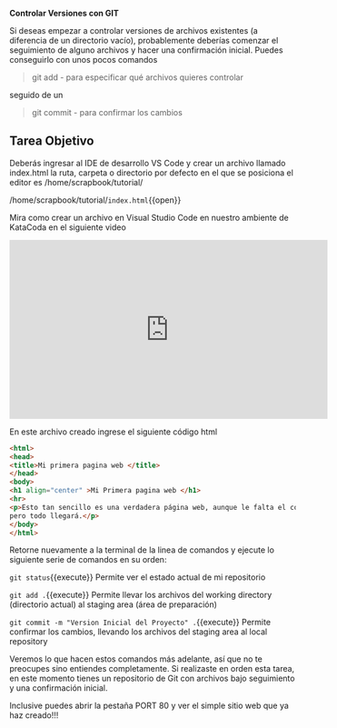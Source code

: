 **Controlar Versiones con GIT**

Si deseas empezar a controlar versiones de archivos existentes (a diferencia de un directorio vacío), probablemente deberías comenzar el seguimiento de alguno archivos y hacer una confirmación inicial. Puedes conseguirlo con unos pocos comandos 

> git add - para especificar qué archivos quieres controlar 

seguido de un 

> git commit - para confirmar los cambios

## Tarea Objetivo

Deberás ingresar al IDE de desarrollo VS Code y crear un archivo llamado index.html la ruta, carpeta o directorio por defecto en el que se posiciona el editor es /home/scrapbook/tutorial/

/home/scrapbook/tutorial/`index.html`{{open}}

Mira como crear un archivo en Visual Studio Code en nuestro ambiente de KataCoda en el siguiente video

<iframe width="560" height="315" src="https://www.youtube.com/embed/PStB7P8fI1A" frameborder="0" allow="accelerometer; autoplay; encrypted-media; gyroscope; picture-in-picture" allowfullscreen></iframe>

En este archivo creado ingrese el siguiente código html

```html
<html>
<head>
<title>Mi primera pagina web </title>
</head>
<body>
<h1 align="center" >Mi Primera pagina web </h1>
<hr>
<p>Esto tan sencillo es una verdadera página web, aunque le falta el contenido, 
pero todo llegará.</p>
</body>
</html> 
```

Retorne nuevamente a la terminal de la linea de comandos y ejecute lo siguiente serie de comandos en su orden:

`git status`{{execute}} Permite ver el estado actual de mi repositorio

`git add .`{{execute}} Permite llevar los archivos del working directory (directorio actual) al staging area (área de preparación)

`git commit -m "Version Inicial del Proyecto" .`{{execute}} Permite confirmar los cambios, llevando los archivos del staging area al local repository

Veremos lo que hacen estos comandos más adelante, así que no te preocupes sino entiendes completamente. 
Si realizaste en orden esta tarea, en este momento tienes un repositorio de Git con archivos bajo seguimiento y una confirmación inicial.

Inclusive puedes abrir la pestaña PORT 80 y ver el simple sitio web que ya haz creado!!!